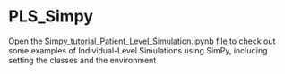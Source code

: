 # PLS_Simpy

Open the  Simpy_tutorial_Patient_Level_Simulation.ipynb file to check out some examples of Individual-Level Simulations using SimPy, including setting the classes and the environment 
